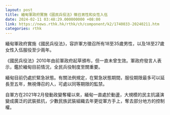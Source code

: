 ```yaml
---
layout: post
title: 緬甸軍政府實施《國民兵役法》徵召男性和女性入伍
date: 2024-02-11 03:48:29.000000000 +08:00
link: https://news.rthk.hk/rthk/ch/component/k2/1740033-20240211.htm
categories: rthk
---
```


緬甸軍政府實施《國民兵役法》，容許軍方徵召所有18至35歲男性，以及18至27歲女性入伍服役至少兩年。

《國民兵役法》2010年由前軍政府起草頒布，但一直未曾生效。軍政府發言人表示，鑑於緬甸目前情況，全民兵役制度至關重要。

緬甸目前仍處於緊急狀態。有關法例規定，在緊急狀態期間，服役期限最多可以延長至五年，無視傳召的人，可處以同等期限的監禁。

自軍方在2021年2月發動政變奪權以來，緬甸一直處於動盪，大規模的民主抗議演變成廣泛的武裝抵抗，少數民族武裝組織去年更從軍方手上，奪去部分地方的控制權。
